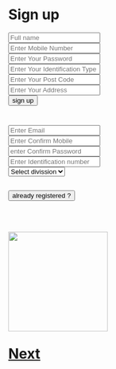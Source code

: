 <html>

<body>
<h1>Sign up</h1>
<input type="text" placeholder="Full name"><br>
<input type="Mobile Number" placeholder="Enter Mobile Number "><br>
 <input type="Enter password"   placeholder="Enter Your Password"><br>
 <input type="Identification Type"placeholder="Enter Your Identification Type"><br>
 <input type="Post Code"placeholder ="Enter Your Post Code"><br>
 <input type="Address"placeholder ="Enter Your Address"><br>
 <button type="submit">sign up</button>
<h1>
<input type="Email" placeholder="Enter Email"><br>
<input type="Confirm Mobile" placeholder="Enter Confirm Mobile"><br>
<input type="Confirm Password"placeholder ="enter Confirm Password"><br>
<input type="Identification number"placeholder ="Enter Identification number"><br>


<select>
<option disabled selected="">Select divission</option>
<option value="dhaka">Dhaka</option>
<option value="chittagang">Chittagang</option>
<option value="rajshahi">Rajshahi</option>
<option value="barishal">Barishal</option>



</select><br>

<button type="submit" >already registered ?</button>

<br>
<img src="dune.jpg" height="200px" width="200px"><br>

<a href="akash.html">Next</a>
</body>
</html>
